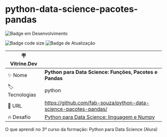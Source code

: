 # python-data-science-pacotes-pandas

![Badge em Desenvolvimento](http://img.shields.io/static/v1?label=STATUS&message=Desenvolvimento&color=GREEN&style=for-the-badge)

![Badge code size](https://img.shields.io/github/languages/code-size/fab-souza/python-data-science-pacotes-pandas)
![Badge de Atualização](https://img.shields.io/github/last-commit/fab-souza/python-data-science-pacotes-pandas)

| :placard: Vitrine.Dev |    |
| -------------  | --- |
| :sparkles: Nome        | **Python para Data Science: Funções, Pacotes e Pandas**
| :label: Tecnologias | python
| :rocket: URL         | https://github.com/fab-souza/python-data-science-pacotes-pandas/
| :fire: Desafio     | [Python para Data Science: linguagem e Numpy](https://www.alura.com.br/curso-online-python-funcoes-pacotes-pandas)

O que aprendi no 3º curso da formação: Python para Data Science (Alura)
